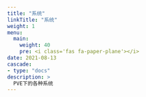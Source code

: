 ```yaml
---
title: "系统"
linkTitle: "系统"
weight: 1
menu:
  main:
    weight: 40
    pre: <i class='fas fa-paper-plane'></i>
date: 2021-08-13
cascade:
- type: "docs"
description: >
  PVE下的各种系统
---
```




